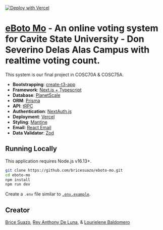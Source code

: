[![Deploy with Vercel](https://vercel.com/button)](https://vercel.com/new/clone?repository-url=https://github.com/bricesuazo/eboto-mo)

# [eBoto Mo](https://eboto-mo.com/) - An online voting system for Cavite State University - Don Severino Delas Alas Campus with realtime voting count.

This system is our final project in COSC70A & COSC75A.

- **Bootstrapping**: [create-t3-app](https://create.t3.gg/)
- **Framework**: [Next.js + Typescript](https://nextjs.org/)
- **Database**: [PlanetScale](https://planetscale.com/)
- **ORM**: [Prisma](https://www.prisma.io//)
- **API**: [tRPC](https://trpc.io/)
- **Authentication**: [NextAuth.js](https://next-auth.js.org/)
- **Deployment**: [Vercel](https://vercel.com)
- **Styling**: [Mantine](https://mantine.dev/)
- **Email**: [React Email](https://react.email/)
- **Data Validator**: [Zod](https://zod.dev/)

## Running Locally

This application requires Node.js v16.13+.

```bash
git clone https://github.com/bricesuazo/eboto-mo.git
cd eboto-mo
npm install
npm run dev
```

Create a `.env` file similar to [`.env.example`](https://github.com/bricesuazo/eboto-mo/blob/main/.env.example).

## Creator

[Brice Suazo](mailto:bricebrine.suazo@cvsu.edu.ph),
[Rey Anthony De Luna](mailto:reyanthony.deluna@cvsu.edu.ph), &
[Lourielene Baldomero](mailto:lourielene.baldomero@cvsu.edu.ph)

